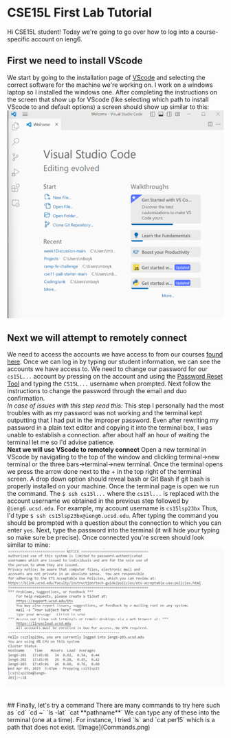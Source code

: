 # CSE15L First Lab Tutorial

Hi CSE15L student! Today we're going to go over how to log into a course-specific account on ieng6.
<br />
## First we need to install VScode
We start by going to the installation page of [VScode](https://code.visualstudio.com/download)
and selecting the correct software for the machine we're working on. I work on a windows laptop so I installed the windows one.
After completing the instructions on the screen that show up for VScode 
(like selecting which path to install VScode to and default options) a screen should show up similar to
this:
![Image](VScode.png)
<br />
## Next we will attempt to remotely connect
We need to access the accounts we have access to from our courses [found here](https://sdacs.ucsd.edu/~icc/index.php).
Once we can log in by typing our student information, we can see the accounts we have access to.
We need to change our password for our `cs15L...` account by pressing on the account and using the 
[Password Reset Tool](https://sdacs.ucsd.edu/~icc/password.php) and typing the `CS15L...` username 
when prompted. Next follow the instructions to change the password through the email and duo confirmation.
<br />
*In case of issues with this step read this:*
This step I personally had the most troubles with as my password was not working and the terminal 
kept outputting that I had put in the improper password. Even after rewriting my password in a plain text 
editor and copying it into the terminal box, I was unable to establish a connection. after about half an 
hour of waiting the terminal let me so I'd advise patience.
<br />
**Next we will use VScode to remotely connect**
Open a new terminal in VScode by navigating to the top of the window and clickling terminal->new terminal 
or the three bars->terminal->new terminal. Once the terminal opens we press the arrow done next to the + 
in the top right of the terminal screen. A drop down option should reveal bash or Git Bash if git bash 
is properly installed on your machine. Once the terminal page is open we run the command.
The `$ ssh cs15l...` where the `cs15l...` is replaced with the account username we obtained in 
the previous step followed by `@ieng6.ucsd.edu`. For example, my account username is `cs15lsp23bx`
Thus, I'd type `$ ssh cs15lsp23bx@ieng6.ucsd.edu`. After typing the command you should be prompted
with a question about the connection to which you can enter `yes`. Next, type the password
into the terminal (it will hide your typing so make sure be precise). Once connected you're
screen should look similar to mine:
![Image](SSH.png)

<br />
## Finally, let's try a command
There are many commands to try here such as `cd` `cd ~` `ls -lat` `cat **pathname**` 
We can type any of these into the terminal (one at a time). For instance, I tried
`ls` and `cat per15` which is a path that does not exist.
![Image](Commands.png)

